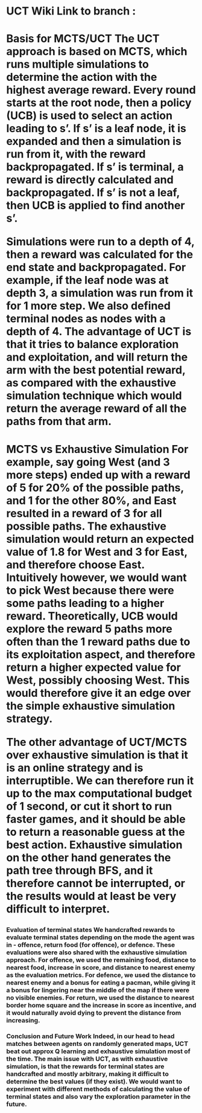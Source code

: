<h1>UCT Wiki
Link to branch :

<h1>Basis for MCTS/UCT
The UCT approach is based on MCTS, which runs multiple simulations to determine the action with the highest average reward. Every round starts at the root node, then a policy (UCB) is used to select an action leading to s’. If s’ is a leaf node, it is expanded and then a simulation is run from it, with the reward backpropagated. If s’ is terminal, a reward is directly calculated and backpropagated. If s’ is not a leaf, then UCB is applied to find another s’.

Simulations were run to a depth of 4, then a reward was calculated for the end state and backpropagated. For example, if the leaf node was at depth 3, a simulation was run from it for 1 more step. We also defined terminal nodes as nodes with a depth of 4. The advantage of UCT is that it tries to balance exploration and exploitation, and will return the arm with the best potential reward, as compared with the exhaustive simulation technique which would return the average reward of all the paths from that arm. 

<h1>MCTS vs Exhaustive Simulation
For example, say going West (and 3 more steps) ended up with a reward of 5 for 20% of the possible paths, and 1 for the other 80%, and East resulted in a reward of 3 for all possible paths. The exhaustive simulation would return an expected value of 1.8 for West and 3 for East, and therefore choose East. Intuitively however, we would want to pick West because there were some paths leading to a higher reward. Theoretically, UCB would explore the reward 5 paths more often than the 1 reward paths due to its exploitation aspect, and therefore return a higher expected value for West, possibly choosing West. This would therefore give it an edge over the simple exhaustive simulation strategy.

The other advantage of UCT/MCTS over exhaustive simulation is that it is an online strategy and is interruptible. We can therefore run it up to the max computational budget of 1 second, or cut it short to run faster games, and it should be able to return a reasonable guess at the best action. Exhaustive simulation on the other hand generates the path tree through BFS, and it therefore cannot be interrupted, or the results would at least be very difficult to interpret.

<h3>Evaluation of terminal states
We handcrafted rewards to evaluate terminal states depending on the mode the agent was in - offence, return food (for offence), or defence. These evaluations were also shared with the exhaustive simulation approach. For offence, we used the remaining food, distance to nearest food, increase in score, and distance to nearest enemy as the evaluation metrics. For defence, we used the distance to nearest enemy and a bonus for eating a pacman, while giving it a bonus for lingering near the middle of the map if there were no visible enemies. For return, we used the distance to nearest border home square and the increase in score as incentive, and it would naturally avoid dying to prevent the distance from increasing.


<h3>Conclusion and Future Work
Indeed, in our head to head matches between agents on randomly generated maps, UCT beat out approx Q learning and exhaustive simulation most of the time. The main issue with UCT, as with exhaustive simulation, is that the rewards for terminal states are handcrafted and mostly arbitrary, making it difficult to determine the best values (if they exist). We would want to experiment with different methods of calculating the value of terminal states and also vary the exploration parameter in the future.